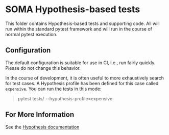 # SOMA Hypothesis-based tests

This folder contains Hypothesis-based tests and supporting code. All will run within the standard pytest
framework and will run in the course of normal pytest execution.

## Configuration

The default configuration is suitable for use in CI, i.e., run fairly quickly. Please do not
change this behavior.

In the course of development, it is often useful to more exhaustively search for test cases.
A Hypothesis profile has been defined for this case called `expensive`. You can run the tests in this
mode:

> pytest tests/ --hypothesis-profile=expensive

## For More Information

See the [Hypothesis documentation](https://hypothesis.readthedocs.io/)
